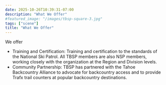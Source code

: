 ```yaml
---
date: 2025-10-26T10:39:31-07:00
description: "What We Offer"
#featured_image: "/images/tbsp-square-3.jpg"
tags: ["scene"]
title: "What We Offer"
---
```

We offer

- Training and Certification: Training and certification to the standards of the National Ski Patrol. All TBSP members are also NSP members, working closely with the organization at the Region and Division levels.
- Community Partnership: TBSP has partnered with the Tahoe Backcountry Alliance to advocate for backcountry access and to provide Trafx trail counters at popular backcountry destinations.
